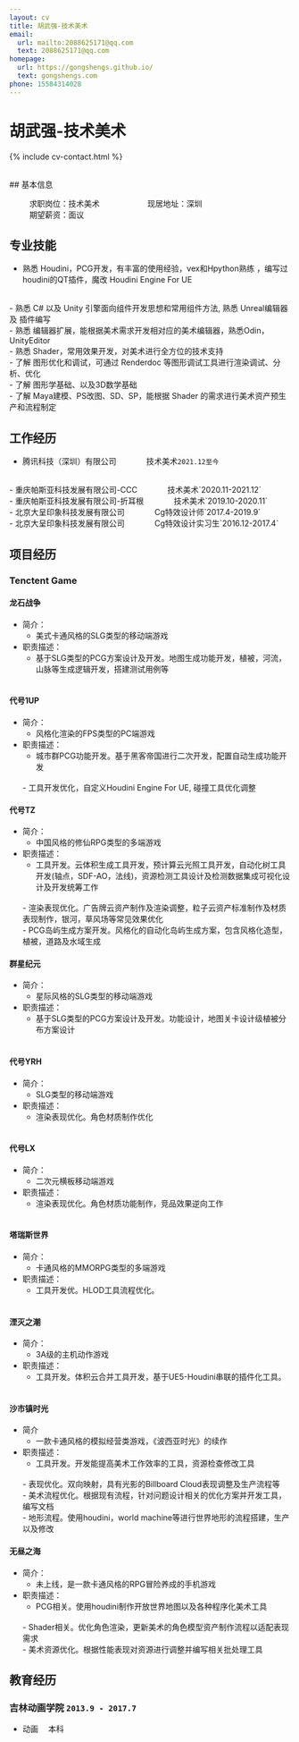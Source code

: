 ```yaml
---
layout: cv
title: 胡武强-技术美术
email:
  url: mailto:2088625171@qq.com
  text: 2088625171@qq.com
homepage:
  url: https://gongshengs.github.io/
  text: gongshengs.com
phone: 15584314028
---
```


# 胡武强-技术美术

<!--
include contact information from the front matter
Supported arguments:
    - homepage: url, text
    - phone
    - email
-->

{% include cv-contact.html %}

<br>
## 基本信息

&emsp; &emsp; 求职岗位：技术美术&emsp; &emsp; &emsp; &emsp; &emsp;现居地址：深圳
<br>
&emsp; &emsp; 期望薪资：面议

## 专业技能

- 熟悉 Houdini，PCG开发，有丰富的使用经验，vex和Hpython熟练 ，编写过houdini的QT插件，魔改 Houdini Engine For UE
<br>
- 熟悉 C# 以及 Unity 引擎面向组件开发思想和常用组件方法, 熟悉 Unreal编辑器 及 插件编写
<br>
- 熟悉 编辑器扩展，能根据美术需求开发相对应的美术编辑器，熟悉Odin，UnityEditor
<br>
- 熟悉 Shader，常用效果开发，对美术进行全方位的技术支持
<br>
- 了解 图形优化和调试，可通过 Renderdoc 等图形调试工具进行渲染调试、分析、优化
<br>
- 了解 图形学基础、以及3D数学基础
<br>
- 了解 Maya建模、PS改图、SD、SP，能根据 Shader 的需求进行美术资产预生产和流程制定


## 工作经历

- 腾讯科技（深圳）有限公司&emsp; &emsp; &emsp;  技术美术`2021.12至今`
<br>
- 重庆帕斯亚科技发展有限公司-CCC&emsp; &emsp; &emsp;  技术美术`2020.11-2021.12`
<br>
- 重庆帕斯亚科技发展有限公司-折耳根&emsp; &emsp; &emsp;  技术美术`2019.10-2020.11`
<br>
- 北京大呈印象科技发展有限公司&emsp; &emsp; &emsp;  Cg特效设计师`2017.4-2019.9`
<br>
- 北京大呈印象科技发展有限公司&emsp; &emsp; &emsp;  Cg特效设计实习生`2016.12-2017.4`

## 项目经历

### Tenctent Game

#### 龙石战争   
- 简介：
  - 美式卡通风格的SLG类型的移动端游戏                             
- 职责描述：
  - 基于SLG类型的PCG方案设计及开发。地图生成功能开发，植被，河流，山脉等生成逻辑开发，搭建测试用例等
  <br>
    
#### 代号1UP
- 简介：
  - 风格化渲染的FPS类型的PC端游戏
- 职责描述：
  - 城市群PCG功能开发。基于黑客帝国进行二次开发，配置自动生成功能开发
  <br>
  - 工具开发优化，自定义Houdini Engine For UE, 碰撞工具优化调整
  <br>
            
#### 代号TZ
- 简介：
  - 中国风格的修仙RPG类型的多端游戏
- 职责描述：
  - 工具开发。云体积生成工具开发，预计算云光照工具开发，自动化树工具开发(轴点，SDF-AO，法线)，资源检测工具设计及检测数据集成可视化设计及开发统筹工作
  <br>
  - 渲染表现优化。广告牌云资产制作及渲染调整，粒子云资产标准制作及材质表现制作，银河，草风场等常见效果优化
  <br>
  - PCG岛屿生成方案开发。风格化的自动化岛屿生成方案，包含风格化造型，植被，道路及水域生成
  <br>
    
#### 群星纪元
- 简介：
  - 星际风格的SLG类型的移动端游戏
- 职责描述：
  - 基于SLG类型的PCG方案设计及开发。功能设计，地图关卡设计级植被分布方案设计
  <br>
    
#### 代号YRH
- 简介：
  - SLG类型的移动端游戏
- 职责描述：
  - 渲染表现优化。角色材质制作优化
  <br>
  
#### 代号LX
- 简介：
  - 二次元横板移动端游戏
- 职责描述：
  - 渲染表现优化。角色材质功能制作，竞品效果逆向工作
  <br>
    
#### 塔瑞斯世界
- 简介：
  - 卡通风格的MMORPG类型的多端游戏
- 职责描述：
  - 工具开发优。HLOD工具流程优化。
  <br>
    
#### 湮灭之潮
- 简介：
  - 3A级的主机动作游戏
- 职责描述：
  - 工具开发。体积云合并工具开发，基于UE5-Houdini串联的插件化工具。
  <br>

#### 沙市镇时光

- 简介
  - 一款卡通风格的模拟经营类游戏，《波西亚时光》的续作
- 职责描述：
  - 工具开发。开发能提高美术工作效率的工具，资源检查修改工具
  <br>
  - 表现优化。双向映射，具有光影的Billboard Cloud表现调整及生产流程等
  <br>
  - 美术流程优化。根据现有流程，针对问题设计相关的优化方案并开发工具，编写文档
  <br>
  - 地形流程。使用houdini，world machine等进行世界地形的流程搭建，生产以及修改

#### 无昼之海
- 简介：
  - 未上线，是一款卡通风格的RPG冒险养成的手机游戏
- 职责描述：
  - PCG相关。使用houdini制作开放世界地图以及各种程序化美术工具
  <br>
  - Shader相关。优化角色渲染，更新美术的角色模型资产制作流程以适配表现需求
  <br>
  - 美术资源优化。根据性能表现对资源进行调整并编写相关批处理工具


## 教育经历

### **吉林动画学院** `2013.9 - 2017.7`

- 动画 &emsp;本科



<!-- ### Footer

Last updated: 2021 -->
